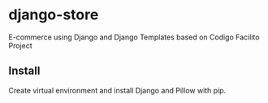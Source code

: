 # django-store

E-commerce using Django and Django Templates based on Codigo Facilito Project

## Install
Create virtual environment and install Django and Pillow with pip.
